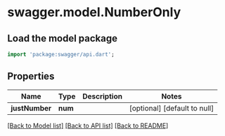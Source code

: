 # swagger.model.NumberOnly

## Load the model package
```dart
import 'package:swagger/api.dart';
```

## Properties
Name | Type | Description | Notes
------------ | ------------- | ------------- | -------------
**justNumber** | **num** |  | [optional] [default to null]

[[Back to Model list]](../README.md#documentation-for-models) [[Back to API list]](../README.md#documentation-for-api-endpoints) [[Back to README]](../README.md)


